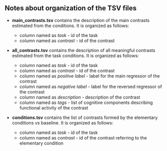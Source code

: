 ## Notes about organization of the TSV files

* __main_contrasts.tsv__ contains the description of the main contrasts estimated from the conditions. It is organized as follows:  

	* column named as *task* - id of the task
	* column named as *contrast* - id of the contrast

* __all_contrasts.tsv__ contains the description of all meaningful contrasts estimated from the task conditions. It is organized as follows:  
	
	* column named as *task* - id of the task
	* column named as *contrast* - id of the contrast
	* column named as *positive label* - label for the main regressor of the contrast
	* column named as *negative label* - label for the reversed regressor of the contrast
	* column named as *description* - description of the contrast
	* column named as *tags* - list of cognitive components describing functional activity of the contrast

* __conditions.tsv__ contains the list of contrasts formed by the elementary conditions *vs* baseline. It is organized as follows:  

	* column named as *task* - id of the task
	* column named as *contrast* - id of the contrast referring to the elementary condition
